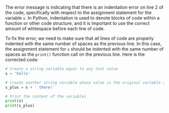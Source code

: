 The error message is indicating that there is an indentation error on line 2 of the code, specifically with respect to the assignment statement for the variable `s`. In Python, indentation is used to denote blocks of code within a function or other code structure, and it is important to use the correct amount of whitespace before each line of code.

To fix the error, we need to make sure that all lines of code are properly indented with the same number of spaces as the previous line. In this case, the assignment statement for `s` should be indented with the same number of spaces as the `print()` function call on the previous line. Here is the corrected code:
```py
# Create a string variable equal to any text value
s = 'hello'

# Create another string variable whose value is the original variable concatenated with another string literal.
s_plus = s + ' there!'

# Print the content of the variables
print(s)
print(s_plus)
```
